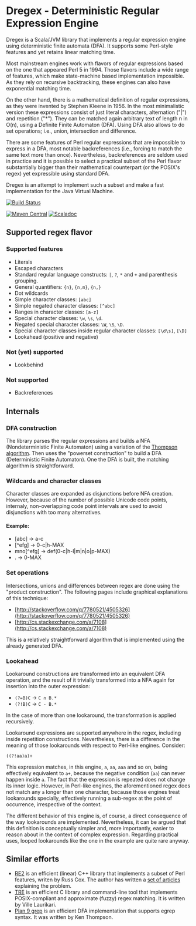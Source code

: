 Dregex - Deterministic Regular Expression Engine
================================================

Dregex is a Scala/JVM library that implements a regular expression engine using deterministic finite automata (DFA). It supports some Perl-style features and yet retains linear matching time.

Most mainstream engines work with flavors of regular expressions based on the one that appeared Perl 5 in 1994. Those flavors include a wide range of features, which make state-machine based implementation impossible. As they rely on recursive backtracking, these engines can also have exponential matching time.

On the other hand, there is a mathematical definition of regular expressions, as they were invented by Stephen Kleene in 1956. In the most minimalistic version these expressions consist of just literal characters, alternation ("|") and repetition ("*"). They can be matched again arbitrary text of length n in O(n), using a Definite Finite Automaton (DFA). Using DFA also allows to do set operations; i.e., union, intersection and difference.

There are some features of Perl regular expressions that are impossible to express in a DFA, most notable backreferences (i.e., forcing to match the same text more than once). Nevertheless, backreferences are seldom used in practice and it is possible to select a practical subset of the Perl flavor substantially bigger than their mathematical counterpart (or the POSIX's regex) yet expressible using standard DFA.

Dregex is an attempt to implement such a subset and make a fast implementation for the Java Virtual Machine.

[![Build Status](https://travis-ci.org/marianobarrios/dregex.svg?branch=master)](https://travis-ci.org/marianobarrios/dregex)

[![Maven Central](https://maven-badges.herokuapp.com/maven-central/com.github.marianobarrios/dregex_2.11/badge.svg)](https://maven-badges.herokuapp.com/maven-central/com.github.marianobarrios/dregex_2.11)
[![Scaladoc](http://javadoc-badge.appspot.com/com.github.marianobarrios/dregex_2.11.svg?label=scaladoc)](http://javadoc-badge.appspot.com/com.github.marianobarrios/dregex_2.11)

Supported regex flavor
----------------------

### Supported features

* Literals
* Escaped characters
* Standard regular language constructs: `|`, `?`, `*` and `+` and parenthesis grouping.
* General quantifiers: `{n}`, `{n,m}`, `{n,}`
* Dot wildcards
* Simple character classes: `[abc]`
* Simple negated character classes: `[^abc]`
* Ranges in character classes: `[a-z]`
* Special character classes: `\w`, `\s`, `\d`.
* Negated special character classes: `\W`, `\S`, `\D`.
* Special character classes inside regular character classes: `[\d\s]`, `[\D]`
* Lookahead (positive and negative)

### Not (yet) supported

* Lookbehind

### Not supported

* Backreferences

Internals
---------

### DFA construction

The library parses the regular expressions and builds a NFA (Nondeterministic Finite Automaton) using a variation of the [Thompson algorithm](http://en.wikipedia.org/w/index.php?title=Thompson%27s_construction_algorithm&oldid=649249684). Then uses the "powerset construction" to build a DFA (Deterministic Finite Automaton). One the DFA is built, the matching algorithm is straightforward.

### Wildcards and character classes

Character classes are expanded as disjunctions before NFA creation. However, because of the number of possible Unicode code points, internaly, non-overlapping code point intervals are used to avoid disjunctions with too many alternatives.

#### Example:

* [abc]     → a-c
* [^efg]    → 0-c|h-MAX
* mno[^efg] → def(0-c|h-l|m|n|o|p-MAX)
* .         → 0-MAX

### Set operations

Intersections, unions and differences between regex are done using the "product construction". The following pages include graphical explanations of this technique:

* [http://stackoverflow.com/q/7780521/4505326](http://stackoverflow.com/q/7780521/4505326)
* [http://cs.stackexchange.com/a/7108](http://cs.stackexchange.com/a/7108)

This is a relatively straightforward algorithm that is implemented using the already generated DFA.

### Lookahead

Lookaround constructions are transformed into an equivalent DFA operation, and the result of it trivially transformed into a NFA again for insertion into the outer expression:

* `(?=B)C` → `C ∩ B.*`
* `(?!B)C` → `C - B.*`

In the case of more than one lookaround, the transformation is applied recursively.

Lookaround expressions are supported anywhere in the regex, including inside repetition constructions. Nevertheless, there is a difference in the meaning of those lookarounds with respect to Perl-like engines. Consider:

`((?!aa)a)+`

This expression matches, in this engine, `a`, `aa`, `aaa` and so on, being effectively equivalent to `a+`, because the negative condition (`aa`) can never happen inside `a`. The fact that the expression is repeated does not change its inner logic. However, in Perl-like engines, the aforementioned regex does not match any `a` longer than one character, because those engines treat lookarounds specially, effectively running a sub-regex at the point of occurrence, irrespective of the context.

The different behavior of this engine is, of course, a direct consequence of the way lookarounds are implemented. Nevertheless, it can be argued that this definition is conceptually simpler and, more importantly, easier to reason about in the context of complex expression. Regarding practical uses, looped lookarounds like the one in the example are quite rare anyway.
 

Similar efforts
---------------

* [RE2](https://github.com/google/re2) is an efficient (linear) C++ library that implements a subset of Perl features, writen by Russ Cox. The author has written a [set of articles](http://swtch.com/~rsc/regexp/regexp1.html) explaining the problem.
* [TRE](https://github.com/laurikari/tre/) is an efficient C library and command-line tool that implements POSIX-compliant and approximate (fuzzy) regex matching. It is written by Ville Laurikari.
* [Plan 9 grep](http://swtch.com/usr/local/plan9/src/cmd/grep/) is an efficient DFA implementation that supports egrep syntax. It was written by Ken Thompson.
